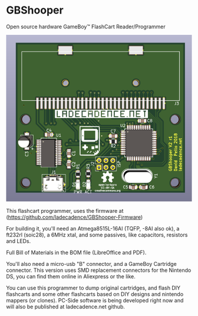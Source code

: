 # GBShooper

Open source hardware GameBoy™ FlashCart Reader/Programmer

![GBShooper PCB](GBProg2.png)

This flashcart programmer, uses the firmware at (https://github.com/ladecadence/GBShooper-Firmware)

For building it, you'll need an Atmega8515L-16AI (TQFP, -8AI also ok), a ft232rl (soic28), a 6MHz xtal, and some passives, like capacitors, resistors and LEDs.

Full Bill of Materials in the BOM file (LibreOffice and PDF).

You'll also need a micro-usb "B" connector, and a GameBoy Cartridge connector. This version uses SMD replacement connectors for the Nintendo DS, you can find them online in Aliexpress or the like.

You can use this programmer to dump original cartridges, and flash DIY flashcarts and some other flashcarts based on DIY designs and nintendo mappers (or clones).
PC-Side software is being developed right now and will also be published at ladecadence.net github.

